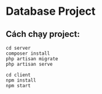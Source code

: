 # Database Project
## Cách chạy project:
```
cd server
composer install
php artisan migrate
php artisan serve

cd client
npm install
npm start
```
